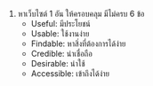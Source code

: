 1. หาเว็บไซต์ 1 อัน ให้ครอบคลุม มีไม่ครบ 6 ข้อ
   - Useful: มีประโยชน์
   - Usable: ใช้งานง่าย
   - Findable: หาสิ่งที่ต้องการได้ง่าย
   - Credible: น่าเชื่อถือ
   - Desirable: น่าใช้
   - Accessible: เข้าถึงได้ง่าย

